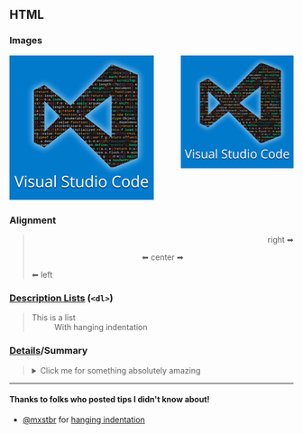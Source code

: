 ## HTML

### Images
![Corgi1](../../public/vscode.png)
<img title="Corgi1" src="../../public/vscode.png" height=200 align=right />

### Alignment
> <p align='right'>right ➡</p>
> <p align='center'>⬅ center ➡</p>
> <p align='left'>⬅ left</p>

### [Description Lists](https://developer.mozilla.org/en-US/docs/Web/HTML/Element/dl) (`<dl>`)

> <dl>
>  <dt>This is a list</dt>
>  <dd>With hanging indentation</dd>
> </dl>

### [Details](https://developer.mozilla.org/en-US/docs/Web/HTML/Element/details)/Summary

> <details>
>  <summary>Click me for something absolutely amazing</summary>
>
>```ts
>  let Hello : string = 'World';
>```
> </details>


---
#### Thanks to folks who posted tips I didn't know about!
* [@mxstbr](https://github.com/mxstbr)  for [hanging indentation](https://github.com/mxstbr/github-markdown-tricks#hanging-indendation)